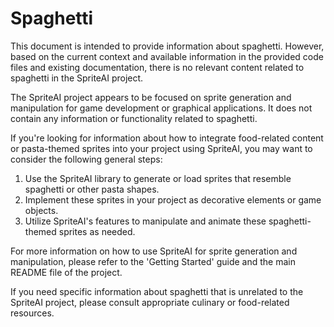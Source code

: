 # Spaghetti

This document is intended to provide information about spaghetti. However, based on the current context and available information in the provided code files and existing documentation, there is no relevant content related to spaghetti in the SpriteAI project.

The SpriteAI project appears to be focused on sprite generation and manipulation for game development or graphical applications. It does not contain any information or functionality related to spaghetti.

If you're looking for information about how to integrate food-related content or pasta-themed sprites into your project using SpriteAI, you may want to consider the following general steps:

1. Use the SpriteAI library to generate or load sprites that resemble spaghetti or other pasta shapes.
2. Implement these sprites in your project as decorative elements or game objects.
3. Utilize SpriteAI's features to manipulate and animate these spaghetti-themed sprites as needed.

For more information on how to use SpriteAI for sprite generation and manipulation, please refer to the 'Getting Started' guide and the main README file of the project.

If you need specific information about spaghetti that is unrelated to the SpriteAI project, please consult appropriate culinary or food-related resources.